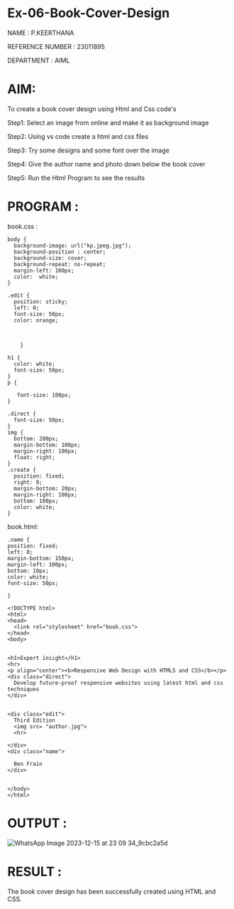 # Ex-06-Book-Cover-Design

NAME : P.KEERTHANA

REFERENCE NUMBER : 23011895

DEPARTMENT : AIML

# AIM:
To create a book cover design using Html and Css code's

Step1:
Select an image from online and make it as background image

Step2:
Using vs code create a html and css files

Step3:
Try some designs and some font over the image

Step4:
Give the author name and photo down below the book cover

Step5:
Run the Html Program to see the results

# PROGRAM :

book.css :
```
body {
  background-image: url("kp.jpeg.jpg");
  background-position : center;
  background-size: cover;
  background-repeat: no-repeat;
  margin-left: 100px;
  color:  white;
}

.edit {
  position: sticky;
  left: 0;
  font-size: 50px;
  color: orange;

  
  
    }

h1 {
  color: white;
  font-size: 50px;
}
p {
   
   font-size: 100px;
}

.direct {
  font-size: 50px;
}
img {
  bottom: 200px;
  margin-bottom: 100px;
  margin-right: 100px;
  float: right;
}
.create {
  position: fixed;
  right: 0;
  margin-bottom: 20px;
  margin-right: 100px;
  bottom: 100px; 
  color: white; 
}
```
book.html:
```
.name {
position: fixed;
left: 0;
margin-bottom: 150px;
margin-left: 100px;
bottom: 10px; 
color: white; 
font-size: 50px;

}

<!DOCTYPE html>
<html>
<head>
  <link rel="stylesheet" href="book.css">
</head>
<body>
   

<h1>Expert insight</h1>
<hr>
<p align="center"><b>Responsive Web Design with HTML5 and CSS</b></p>
<div class="direct">
  Develop future-proof responsive websites using latest html and css techniques
</div>


<div class="edit">
  Third Edition
  <img src= "author.jpg">
  <hr>
  
</div>
<div class="name">
  
  Ben Frain
</div>


</body>
</html>
```
# OUTPUT :
![WhatsApp Image 2023-12-15 at 23 09 34_9cbc2a5d](https://github.com/keerthanapillaram/Ex-06-Book-Cover-Design/assets/145743072/d936dd6b-6a08-4274-9740-8dff9b094f0d)

# RESULT :
The book cover design has been successfully created using HTML and CSS.
